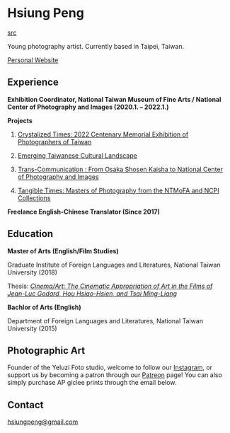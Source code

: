 # Hsiung Peng

[src](https://static.wixstatic.com/media/dc43ec_c5de27333c274a9bbbbb12cc04c31fb5~mv2.jpg/v1/fill/w_753,h_503,al_c,q_85,usm_0.66_1.00_0.01,enc_auto/image925_JPG.jpg)

Young photography artist. Currently based in Taipei, Taiwan.

[Personal Website](https://hsiungpeng.wixsite.com/home)

## Experience

**Exhibition Coordinator, National Taiwan Museum of Fine Arts / National Center of Photography and Images (2020.1. – 2022.1.)**

**Projects**
1. [Crystalized Times: 2022 Centenary Memorial Exhibition of Photographers of Taiwan](https://ncpiexhibition.ntmofa.gov.tw/en/Exhibition/Detail/21120917300648766)

2. [Emerging Taiwanese Cultural Landscape](https://ncpiexhibition.ntmofa.gov.tw/en/Exhibition/Detail/21071317363817702)

3. [Trans-Communication : From Osaka Shosen Kaisha to National Center of Photography and Images](https://ncpiexhibition.ntmofa.gov.tw/en/Exhibition/Detail/21011913002067827)
4. [Tangible Times: Masters of Photography from the NTMoFA and NCPI Collections](https://ncpiexhibition.ntmofa.gov.tw/en/Exhibition/Detail/20120420413483211)

**Freelance English-Chinese Translator (Since 2017)**

## Education

**Master of Arts (English/Film Studies)**

Graduate Institute of Foreign Languages and Literatures, National Taiwan University (2018)

Thesis: [_Cinema/Art: The Cinematic Appropriation of Art in the Films of Jean-Luc Godard, Hou Hsiao-Hsien, and Tsai Ming-Liang_](https://www.airitilibrary.com/Publication/alDetailedMesh1?DocID=U0001-1508201820050400)

**Bachlor of Arts (English)**

Department of Foreign Languages and Literatures, National Taiwan University (2015)

## Photographic Art
Founder of the Yeluzi Foto studio, welcome to follow our [Instagram](https://www.instagram.com/yeluzi_foto), or support us by becoming a patron through our [Patreon](https://www.patreon.com/yeluzi_foto) page! You can also simply purchase AP giclee prints through the email below.

## Contact

hsiungpeng@gmail.com
